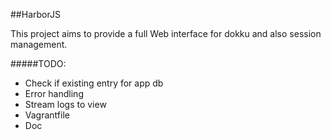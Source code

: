 ##HarborJS

This project aims to provide a full Web interface for dokku and also session management.

#####TODO:

- Check if existing entry for app db
- Error handling
- Stream logs to view
- Vagrantfile
- Doc
